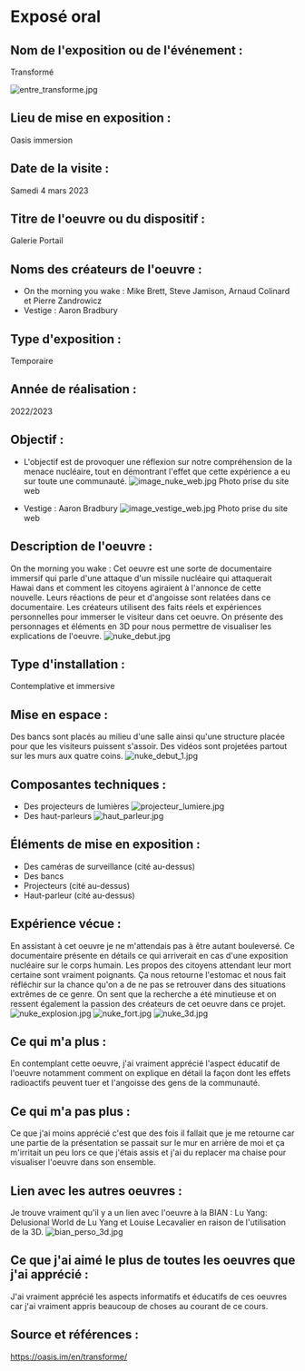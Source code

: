 # Exposé oral 

## Nom de l'exposition ou de l'événement :
Transformé 

![entre_transforme.jpg](medias/entre_transforme.jpg)
## Lieu de mise en exposition :
Oasis immersion

## Date de la visite :
Samedi 4 mars 2023

## Titre de l'oeuvre ou du dispositif :
Galerie Portail

## Noms des créateurs de l'oeuvre :
- On the morning you wake : Mike Brett, Steve Jamison, Arnaud Colinard et Pierre Zandrowicz 
- Vestige : Aaron Bradbury

## Type d'exposition :
Temporaire

## Année de réalisation :
2022/2023

## Objectif :
- L'objectif est de provoquer une réflexion sur notre compréhension de la menace nucléaire, tout en démontrant l'effet que cette expérience a eu sur toute une communauté.
![image_nuke_web.jpg](medias/image_nuke_web.jpg)
Photo prise du site web

- Vestige : Aaron Bradbury
![image_vestige_web.jpg](medias/image_vestige_web.jpg)
Photo prise du site web

## Description de l'oeuvre :
On the morning you wake : Cet oeuvre est une sorte de documentaire immersif qui parle d'une attaque d'un missile nucléaire qui attaquerait Hawai dans et comment les citoyens agiraient à l'annonce de cette nouvelle. Leurs réactions de peur et d'angoisse sont relatées dans ce documentaire. Les créateurs utilisent des faits réels et expériences personnelles pour immerser le visiteur dans cet oeuvre. On présente des personnages et éléments en 3D pour nous permettre de visualiser les explications de l'oeuvre.
![nuke_debut.jpg](medias/nuke_debut.jpg)

## Type d'installation : 
Contemplative et immersive

## Mise en espace :
Des bancs sont placés au milieu d'une salle ainsi qu'une structure placée pour que les visiteurs puissent s'assoir. Des vidéos sont projetées partout sur les murs aux quatre coins. 
![nuke_debut_1.jpg](medias/nuke_debut_1.jpg)

## Composantes techniques :
- Des projecteurs de lumières
![projecteur_lumiere.jpg](medias/projecteur_lumiere.jpg)
- Des haut-parleurs 
![haut_parleur.jpg](medias/haut_parleur.jpg)

 ## Éléments de mise en exposition :
 - Des caméras de surveillance (cité au-dessus)
 - Des bancs
 - Projecteurs (cité au-dessus)
 - Haut-parleur (cité au-dessus)
 
 ## Expérience vécue :
 En assistant à cet oeuvre je ne m'attendais pas à être autant bouleversé. Ce documentaire présente en détails ce qui arriverait en cas d'une exposition nucléaire sur le corps humain. Les propos des citoyens attendant leur mort certaine sont vraiment poignants. Ça nous retourne l'estomac et nous fait réfléchir sur la chance qu'on a de ne pas se retrouver dans des situations extrêmes de ce genre. On sent que la recherche a été minutieuse et on ressent également la passion des créateurs de cet oeuvre dans ce projet. 
 ![nuke_explosion.jpg](medias/nuke_explosion.jpg)
 ![nuke_fort.jpg](medias/nuke_fort.jpg)
 ![nuke_3d.jpg](medias/nuke_3d.jpg)
 ## Ce qui m'a plus :
 En contemplant cette oeuvre, j'ai vraiment apprécié l'aspect éducatif de l'oeuvre notamment comment on explique en détail la façon dont les effets radioactifs peuvent tuer et l'angoisse des gens de la communauté.
 ## Ce qui m'a pas plus :
Ce que j'ai moins apprécié c'est que des fois il fallait que je me retourne car une partie de la présentation se passait sur le mur en arrière de moi et ça m'irritait un peu lors ce que j'étais assis et j'ai du replacer ma chaise pour visualiser l'oeuvre dans son ensemble.
## Lien avec les autres oeuvres :
Je trouve vraiment qu'il y a un lien avec l'oeuvre à la BIAN : Lu Yang: Delusional World de Lu Yang et Louise Lecavalier en raison de l'utilisation de la 3D.
![bian_perso_3d.jpg](medias/bian_perso_3d.jpg)
## Ce que j'ai aimé le plus de toutes les oeuvres que j'ai apprécié :
J'ai vraiment apprécié les aspects informatifs et éducatifs de ces oeuvres car j'ai vraiment appris beaucoup de choses au courant de ce cours. 
## Source et références :
https://oasis.im/en/transforme/
